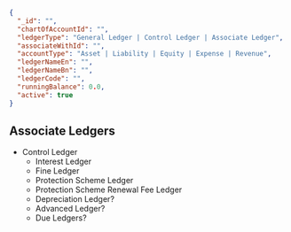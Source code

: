 ```json
{
  "_id": "",
  "chartOfAccountId": "",
  "ledgerType": "General Ledger | Control Ledger | Associate Ledger",
  "associateWithId": "",
  "accountType": "Asset | Liability | Equity | Expense | Revenue",
  "ledgerNameEn": "",
  "ledgerNameBn": "",
  "ledgerCode": "",
  "runningBalance": 0.0,
  "active": true
}
```

## Associate Ledgers

- Control Ledger
  - Interest Ledger
  - Fine Ledger
  - Protection Scheme Ledger
  - Protection Scheme Renewal Fee Ledger
  - Depreciation Ledger?
  - Advanced Ledger?
  - Due Ledgers?
